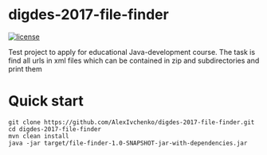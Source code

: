 # digdes-2017-file-finder

[![license](https://img.shields.io/github/license/mashape/apistatus.svg)]()

Test project to apply for educational Java-development course.
The task is find all urls in xml files which can be contained in zip and subdirectories and print them

# Quick start
```
git clone https://github.com/AlexIvchenko/digdes-2017-file-finder.git
cd digdes-2017-file-finder
mvn clean install
java -jar target/file-finder-1.0-SNAPSHOT-jar-with-dependencies.jar
```
